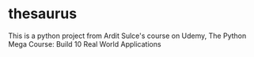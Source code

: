 # thesaurus

This is a python project from Ardit Sulce's course on Udemy, The Python Mega Course: Build 10 Real World Applications

